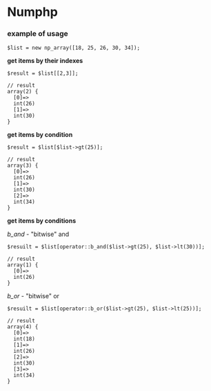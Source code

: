 # Numphp

### example of usage

```
$list = new np_array([18, 25, 26, 30, 34]);
```

**get items by their indexes**

```
$result = $list[[2,3]];

// result
array(2) {
  [0]=>
  int(26)
  [1]=>
  int(30)
}
```

**get items by condition**

```
$result = $list[$list->gt(25)];

// result
array(3) {
  [0]=>
  int(26)
  [1]=>
  int(30)
  [2]=>
  int(34)
}
```


**get items by conditions**

*b_and* - "bitwise" and

```
$resuilt = $list[operator::b_and($list->gt(25), $list->lt(30))];

// result
array(1) {
  [0]=>
  int(26)
}
```

*b_or* - "bitwise" or

```
$resuilt = $list[operator::b_or($list->gt(25), $list->lt(25))];

// result
array(4) {
  [0]=>
  int(18)
  [1]=>
  int(26)
  [2]=>
  int(30)
  [3]=>
  int(34)
}
```


